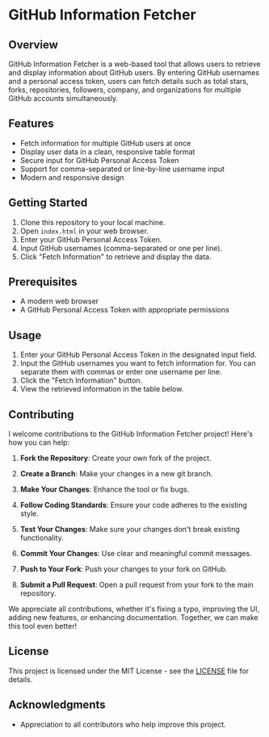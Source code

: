 # GitHub Information Fetcher

## Overview

GitHub Information Fetcher is a web-based tool that allows users to retrieve and display information about GitHub users. By entering GitHub usernames and a personal access token, users can fetch details such as total stars, forks, repositories, followers, company, and organizations for multiple GitHub accounts simultaneously.

## Features

- Fetch information for multiple GitHub users at once
- Display user data in a clean, responsive table format
- Secure input for GitHub Personal Access Token
- Support for comma-separated or line-by-line username input
- Modern and responsive design

## Getting Started

1. Clone this repository to your local machine.
2. Open `index.html` in your web browser.
3. Enter your GitHub Personal Access Token.
4. Input GitHub usernames (comma-separated or one per line).
5. Click "Fetch Information" to retrieve and display the data.

## Prerequisites

- A modern web browser
- A GitHub Personal Access Token with appropriate permissions

## Usage

1. Enter your GitHub Personal Access Token in the designated input field.
2. Input the GitHub usernames you want to fetch information for. You can separate them with commas or enter one username per line.
3. Click the "Fetch Information" button.
4. View the retrieved information in the table below.

## Contributing

I welcome contributions to the GitHub Information Fetcher project! Here's how you can help:

1. **Fork the Repository**: Create your own fork of the project.

2. **Create a Branch**: Make your changes in a new git branch.

3. **Make Your Changes**: Enhance the tool or fix bugs.

4. **Follow Coding Standards**: Ensure your code adheres to the existing style.

5. **Test Your Changes**: Make sure your changes don't break existing functionality.

6. **Commit Your Changes**: Use clear and meaningful commit messages.

7. **Push to Your Fork**: Push your changes to your fork on GitHub.

8. **Submit a Pull Request**: Open a pull request from your fork to the main repository.

We appreciate all contributions, whether it's fixing a typo, improving the UI, adding new features, or enhancing documentation. Together, we can make this tool even better!

## License

This project is licensed under the MIT License - see the [LICENSE](LICENSE) file for details.

## Acknowledgments

- Appreciation to all contributors who help improve this project.
